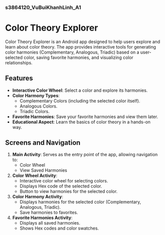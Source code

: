 ### s3864120_VuBuiKhanhLinh_A1
# Color Theory Explorer
Color Theory Explorer is an Android app designed to help users explore and learn about color theory. The app provides interactive tools for generating color harmonies (Complementary, Analogous, Triadic) based on a user-selected color, saving favorite harmonies, and visualizing color relationships.
## Features
- **Interactive Color Wheel**: Select a color and explore its harmonies.
- **Color Harmony Types**:
    - Complementary Colors (including the selected color itself).
    - Analogous Colors.
    - Triadic Colors.
- **Favorite Harmonies**: Save your favorite harmonies and view them later.
- **Educational Aspect**: Learn the basics of color theory in a hands-on way.

## Screens and Navigation
1. **Main Activity**: Serves as the entry point of the app, allowing navigation to:
    - Color Wheel
    - View Saved Harmonies
2. **Color Wheel Activity**:
    - Interactive color wheel for selecting colors.
    - Displays Hex code of the selected color.
    - Button to view harmonies for the selected color.
3. **Color Harmony Activity**:
    - Displays harmonies for the selected color (Complementary, Analogous, Triadic).
    - Save harmonies to favorites.
4. **Favorite Harmonies Activity**:
    - Displays all saved harmonies.
    - Shows Hex codes and color swatches.